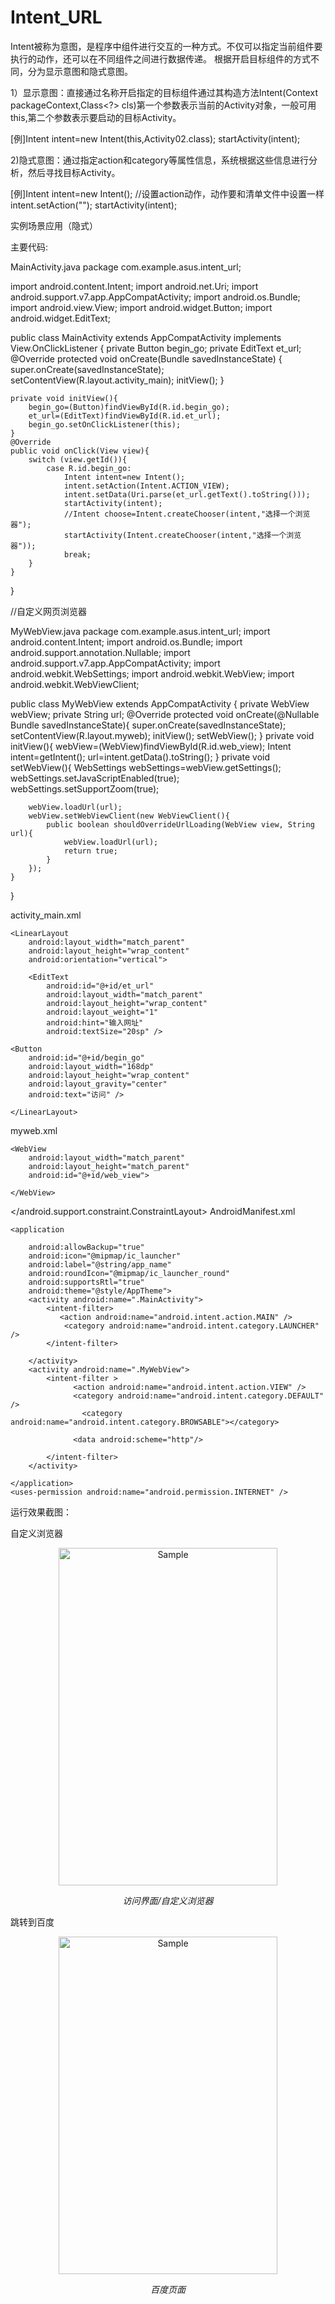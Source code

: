 # Intent_URL
Intent被称为意图，是程序中组件进行交互的一种方式。不仅可以指定当前组件要执行的动作，还可以在不同组件之间进行数据传递。
根据开启目标组件的方式不同，分为显示意图和隐式意图。

1）显示意图：直接通过名称开启指定的目标组件通过其构造方法Intent(Context packageContext,Class<?> cls)第一个参数表示当前的Activity对象，一般可用this,第二个参数表示要启动的目标Activity。

[例]Intent intent=new Intent(this,Activity02.class);
    startActivity(intent);
    
2)隐式意图：通过指定action和category等属性信息，系统根据这些信息进行分析，然后寻找目标Activity。

[例]Intent intent=new Intent();
    //设置action动作，动作要和清单文件中设置一样
    intent.setAction("");
    startActivity(intent);
    
实例场景应用（隐式）

主要代码:

MainActivity.java
package com.example.asus.intent_url;

import android.content.Intent;
import android.net.Uri;
import android.support.v7.app.AppCompatActivity;
import android.os.Bundle;
import android.view.View;
import android.widget.Button;
import android.widget.EditText;

public class MainActivity extends AppCompatActivity implements View.OnClickListener {
    private Button begin_go;
    private EditText et_url;
    @Override
    protected void onCreate(Bundle savedInstanceState) {
        super.onCreate(savedInstanceState);
        setContentView(R.layout.activity_main);
        initView();
    }

    private void initView(){
        begin_go=(Button)findViewById(R.id.begin_go);
        et_url=(EditText)findViewById(R.id.et_url);
        begin_go.setOnClickListener(this);
    }
    @Override
    public void onClick(View view){
        switch (view.getId()){
            case R.id.begin_go:
                Intent intent=new Intent();
                intent.setAction(Intent.ACTION_VIEW);
                intent.setData(Uri.parse(et_url.getText().toString()));
                startActivity(intent);
                //Intent choose=Intent.createChooser(intent,"选择一个浏览器");
                startActivity(Intent.createChooser(intent,"选择一个浏览器"));
                break;
        }
    }
}

//自定义网页浏览器

MyWebView.java
package com.example.asus.intent_url;
import android.content.Intent;
import android.os.Bundle;
import android.support.annotation.Nullable;
import android.support.v7.app.AppCompatActivity;
import android.webkit.WebSettings;
import android.webkit.WebView;
import android.webkit.WebViewClient;

public class MyWebView extends AppCompatActivity {
    private WebView webView;
    private  String url;
    @Override
    protected void onCreate(@Nullable Bundle savedInstanceState){
        super.onCreate(savedInstanceState);
        setContentView(R.layout.myweb);
        initView();
        setWebView();
    }
    private void initView(){
        webView=(WebView)findViewById(R.id.web_view);
        Intent intent=getIntent();
        url=intent.getData().toString();
    }
    private void setWebView(){
        WebSettings webSettings=webView.getSettings();
        webSettings.setJavaScriptEnabled(true);
        webSettings.setSupportZoom(true);

        webView.loadUrl(url);
        webView.setWebViewClient(new WebViewClient(){
            public boolean shouldOverrideUrlLoading(WebView view, String url){
                webView.loadUrl(url);
                return true;
            }
        });
    }
}

activity_main.xml
<?xml version="1.0" encoding="utf-8"?>


<LinearLayout xmlns:android="http://schemas.android.com/apk/res/android"
    xmlns:app="http://schemas.android.com/apk/res-auto"
    xmlns:tools="http://schemas.android.com/tools"
    android:id="@+id/activity_main"
    android:layout_width="match_parent"
    android:layout_height="match_parent"
    android:orientation="vertical"
    tools:context=".MainActivity">


    <LinearLayout
        android:layout_width="match_parent"
        android:layout_height="wrap_content"
        android:orientation="vertical">

        <EditText
            android:id="@+id/et_url"
            android:layout_width="match_parent"
            android:layout_height="wrap_content"
            android:layout_weight="1"
            android:hint="输入网址"
            android:textSize="20sp" />

    <Button
        android:id="@+id/begin_go"
        android:layout_width="168dp"
        android:layout_height="wrap_content"
        android:layout_gravity="center"
        android:text="访问" />

    </LinearLayout>


</LinearLayout>
myweb.xml
<?xml version="1.0" encoding="utf-8"?>
<android.support.constraint.ConstraintLayout
    xmlns:android="http://schemas.android.com/apk/res/android"
    android:layout_width="match_parent"
    android:layout_height="match_parent">

    <WebView
        android:layout_width="match_parent"
        android:layout_height="match_parent"
        android:id="@+id/web_view">

    </WebView>

</android.support.constraint.ConstraintLayout>
AndroidManifest.xml
<?xml version="1.0" encoding="utf-8"?>
<manifest xmlns:android="http://schemas.android.com/apk/res/android"
    xmlns:tools="http://schemas.android.com/tools"
    package="com.example.asus.intent_url">

    <application

        android:allowBackup="true"
        android:icon="@mipmap/ic_launcher"
        android:label="@string/app_name"
        android:roundIcon="@mipmap/ic_launcher_round"
        android:supportsRtl="true"
        android:theme="@style/AppTheme">
        <activity android:name=".MainActivity">
            <intent-filter>
               <action android:name="android.intent.action.MAIN" />
                <category android:name="android.intent.category.LAUNCHER" />
            </intent-filter>

        </activity>
        <activity android:name=".MyWebView">
            <intent-filter >
                  <action android:name="android.intent.action.VIEW" />
                  <category android:name="android.intent.category.DEFAULT" />   
                    <category android:name="android.intent.category.BROWSABLE"></category>                
                  <data android:scheme="http"/>

            </intent-filter>
        </activity>

    </application>
    <uses-permission android:name="android.permission.INTERNET" />

</manifest>

运行效果截图：

自定义浏览器

<p align="center">
	<img src="https://github.com/Peiqiye/image/blob/master/intent.png" alt="Sample"  width="350" height="540">
	<p align="center">
		<em>访问界面/自定义浏览器</em>
	</p>
</p>


跳转到百度

<p align="center">
	<img src="https://github.com/Peiqiye/image/blob/master/baidu.png" alt="Sample"  width="350" height="540">
	<p align="center">
		<em>百度页面</em>
	</p>
</p>
